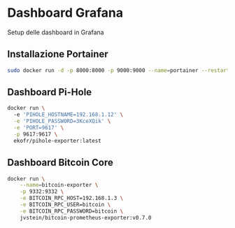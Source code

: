 # Dashboard Grafana

Setup delle dashboard in Grafana

## Installazione Portainer

```bash
sudo docker run -d -p 8000:8000 -p 9000:9000 --name=portainer --restart=always -v /var/run/docker.sock:/var/run/docker.sock -v portainer_data:/data portainer/portainer-ce
```

## Dashboard Pi-Hole

```bash
docker run \                                           
  -e 'PIHOLE_HOSTNAME=192.168.1.12' \
  -e 'PIHOLE_PASSWORD=3KceXQik' \
  -e 'PORT=9617' \
  -p 9617:9617 \
  ekofr/pihole-exporter:latest
```

## Dashboard Bitcoin Core

```bash
docker run \
    --name=bitcoin-exporter \
    -p 9332:9332 \
    -e BITCOIN_RPC_HOST=192.168.1.3 \
    -e BITCOIN_RPC_USER=bitcoin \
    -e BITCOIN_RPC_PASSWORD=bitcoin \
    jvstein/bitcoin-prometheus-exporter:v0.7.0

```
